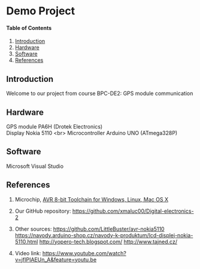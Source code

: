 
# Demo Project

#### Table of Contents

1. [Introduction](#introduction)
2. [Hardware](#hardware)
3. [Software](#software)
4. [References](#references)

## Introduction
Welcome to our project from course BPC-DE2: GPS module communication 

## Hardware
GPS module PA6H (Drotek Electronics) <br/>  Display Nokia 5110 <br\> Microcontroller Arduino UNO (ATmega328P)

## Software
Microsoft Visual Studio

## References
1. Microchip, [AVR 8-bit Toolchain for Windows, Linux, Mac OS X](https://www.microchip.com/mplab/avr-support/avr-and-arm-toolchains-c-compilers)

2. Our GitHub repository: https://github.com/xmaluc00/Digital-electronics-2

3. Other sources:  https://github.com/LittleBuster/avr-nokia5110  https://navody.arduino-shop.cz/navody-k-produktum/lcd-displej-nokia-5110.html  http://yopero-tech.blogspot.com/  http://www.tajned.cz/ 
4. Video link: https://www.youtube.com/watch?v=jfIPIAEUn_A&feature=youtu.be

